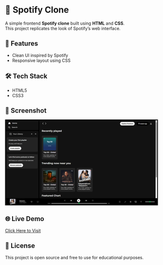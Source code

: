 # 🎵 Spotify Clone

A simple frontend **Spotify clone** built using **HTML** and **CSS**.  
This project replicates the look of Spotify’s web interface.

## 🚀 Features

- Clean UI inspired by Spotify
- Responsive layout using CSS


## 🛠️ Tech Stack

- HTML5
- CSS3

## 📸 Screenshot

![App Screenshot](./screenshot.png)



## 🌐 Live Demo

[Click Here to Visit](https://vishalyadav-git.github.io/spotify-clone)

## 📄 License

This project is open source and free to use for educational purposes.


